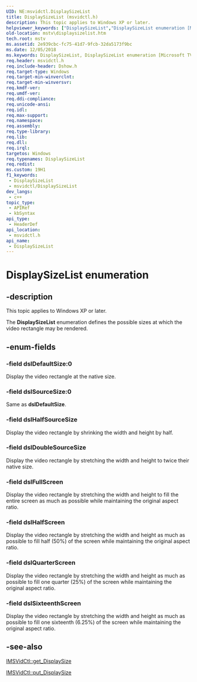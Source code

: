 ```yaml
---
UID: NE:msvidctl.DisplaySizeList
title: DisplaySizeList (msvidctl.h)
description: This topic applies to Windows XP or later.
helpviewer_keywords: ["DisplaySizeList","DisplaySizeList enumeration [Microsoft TV Technologies]","MSVidCtlDisplaySizeListEnumeration","dslDefaultSize","dslDoubleSourceSize","dslFullScreen","dslHalfScreen","dslHalfSourceSize","dslQuarterScreen","dslSixteenthScreen","dslSourceSize","enumeration [Microsoft TV Technologies]","mstv.displaysizelist","msvidctl/DisplaySizeList","msvidctl/dslDefaultSize","msvidctl/dslDoubleSourceSize","msvidctl/dslFullScreen","msvidctl/dslHalfScreen","msvidctl/dslHalfSourceSize","msvidctl/dslQuarterScreen","msvidctl/dslSixteenthScreen","msvidctl/dslSourceSize"]
old-location: mstv\displaysizelist.htm
tech.root: mstv
ms.assetid: 2e939cbc-fc75-41d7-9fcb-32da5173f9bc
ms.date: 12/05/2018
ms.keywords: DisplaySizeList, DisplaySizeList enumeration [Microsoft TV Technologies], MSVidCtlDisplaySizeListEnumeration, dslDefaultSize, dslDoubleSourceSize, dslFullScreen, dslHalfScreen, dslHalfSourceSize, dslQuarterScreen, dslSixteenthScreen, dslSourceSize, enumeration [Microsoft TV Technologies], mstv.displaysizelist, msvidctl/DisplaySizeList, msvidctl/dslDefaultSize, msvidctl/dslDoubleSourceSize, msvidctl/dslFullScreen, msvidctl/dslHalfScreen, msvidctl/dslHalfSourceSize, msvidctl/dslQuarterScreen, msvidctl/dslSixteenthScreen, msvidctl/dslSourceSize
req.header: msvidctl.h
req.include-header: Dshow.h
req.target-type: Windows
req.target-min-winverclnt: 
req.target-min-winversvr: 
req.kmdf-ver: 
req.umdf-ver: 
req.ddi-compliance: 
req.unicode-ansi: 
req.idl: 
req.max-support: 
req.namespace: 
req.assembly: 
req.type-library: 
req.lib: 
req.dll: 
req.irql: 
targetos: Windows
req.typenames: DisplaySizeList
req.redist: 
ms.custom: 19H1
f1_keywords:
 - DisplaySizeList
 - msvidctl/DisplaySizeList
dev_langs:
 - c++
topic_type:
 - APIRef
 - kbSyntax
api_type:
 - HeaderDef
api_location:
 - msvidctl.h
api_name:
 - DisplaySizeList
---
```


# DisplaySizeList enumeration


## -description

This topic applies to Windows XP or later.
        



The <b>DisplaySizeList</b> enumeration defines the possible sizes at which the video rectangle may be rendered.

## -enum-fields

### -field dslDefaultSize:0

Display the video rectangle at the native size.

### -field dslSourceSize:0

Same as <b>dslDefaultSize</b>.

### -field dslHalfSourceSize

Display the video rectangle by shrinking the width and height by half.

### -field dslDoubleSourceSize

Display the video rectangle by stretching the width and height to twice their native size.

### -field dslFullScreen

Display the video rectangle by stretching the width and height to fill the entire screen as much as possible while maintaining the original aspect ratio.

### -field dslHalfScreen

Display the video rectangle by stretching the width and height as much as possible to fill half (50%) of the screen while maintaining the original aspect ratio.

### -field dslQuarterScreen

Display the video rectangle by stretching the width and height as much as possible to fill one quarter (25%) of the screen while maintaining the original aspect ratio.

### -field dslSixteenthScreen

Display the video rectangle by stretching the width and height as much as possible to fill one sixteenth (6.25%) of the screen while maintaining the original aspect ratio.

## -see-also

<a href="/previous-versions/windows/desktop/api/msvidctl/nf-msvidctl-imsvidctl-get_displaysize">IMSVidCtl::get_DisplaySize</a>



<a href="/previous-versions/windows/desktop/api/msvidctl/nf-msvidctl-imsvidctl-put_displaysize">IMSVidCtl::put_DisplaySize</a>
